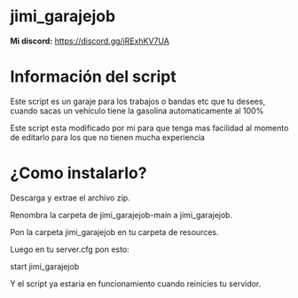 # jimi_garajejob
**Mi discord:** https://discord.gg/jRExhKV7UA

# Información del script
Este script es un garaje para los trabajos o bandas etc que tu desees, cuando sacas un vehículo tiene la gasolina automaticamente al 100%

Este script esta modificado por mi para que tenga mas facilidad al momento de editarlo para los que no tienen mucha experiencia

# ¿Como instalarlo?

Descarga y extrae el archivo zip.

Renombra la carpeta de jimi_garajejob-main a jimi_garajejob.

Pon la carpeta jimi_garajejob en tu carpeta de resources.

Luego en tu server.cfg pon esto:

start jimi_garajejob

Y el script ya estaria en funcionamiento cuando reinicies tu servidor.
